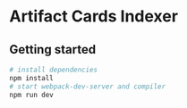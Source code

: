 # Artifact Cards Indexer

## Getting started

```bash
# install dependencies
npm install
# start webpack-dev-server and compiler
npm run dev
```
